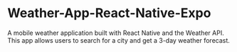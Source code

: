 # Weather-App-React-Native-Expo
A mobile weather application built with React Native and the Weather API. This app allows users to search for a city and get a 3-day weather forecast.
